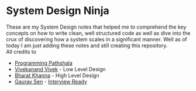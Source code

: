 # System Design Ninja
These are my System Design notes that helped me to comprehend the key concepts on how to write clean, well structured code as well as dive into the crux of discovering how a system scales in a significant manner. Well as of today I am just adding these notes and still creating this repository. <br>
All credits to <br>
 - [Programming Pathshala](https://renaissance.programmingpathshala.com/crack-coding-interviews)<br>
 - [Vivekanand Vivek](https://in.linkedin.com/in/vivekanand-vivek-7a4ab388) - Low Level Design <br>
 - [Bharat Khanna](https://www.linkedin.com/in/bharat-khanna-717b4817b/) - High Level Design <br>
 - [Gaurav Sen](https://www.linkedin.com/in/gkcs) - [Interview Ready](https://interviewready.io/) <br>

